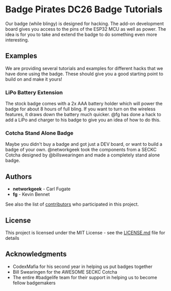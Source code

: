 # Badge Pirates DC26 Badge Tutorials

Our badge (while blingy) is designed for hacking.  The add-on development board gives you access to the pins
of the ESP32 MCU as well as power.  The idea is for you to take and extend the badge to do something even more
interesting.

## Examples

We are providing several tutorials and examples for different hacks that we have done using the badge.  These
should give you a good starting point to build on and make it yours!

### LiPo Battery Extension

The stock badge comes with a 2x AAA battery holder which will power the badge for about 8 hours of full
bling.  If you want to turn on the wireless features, it draws down the battery much quicker.  @fg has
done a hack to add a LiPo and charger to his badge to give you an idea of how to do this.

### Cotcha Stand Alone Badge

Maybe you didn't buy a badge and got just a DEV board, or want to build a badge of your own.  @networkgeek took
the components from a SECKC Cotcha designed by @billswearingen and made a completely stand alone badge.

## Authors

* **networkgeek** - Carl Fugate
* **fg** - Kevin Bennet

See also the list of [contributors](https://github.com/your/project/contributors) who participated in this project.

## License

This project is licensed under the MIT License - see the [LICENSE.md](LICENSE.md) file for details

## Acknowledgments

* CodexMafia for his second year in helping us put badges together
* Bill Swearingen for the AWESOME SECKC Cotcha
* The entire #badgelife team for their support in helping us to become fellow badgemakers
